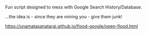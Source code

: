 Fun script designed to mess with Google Search History/Database.

...the idea is - since they are mining you - give them junk!


https://unamatasanatarai.github.io/flood-google/open-flood.html

